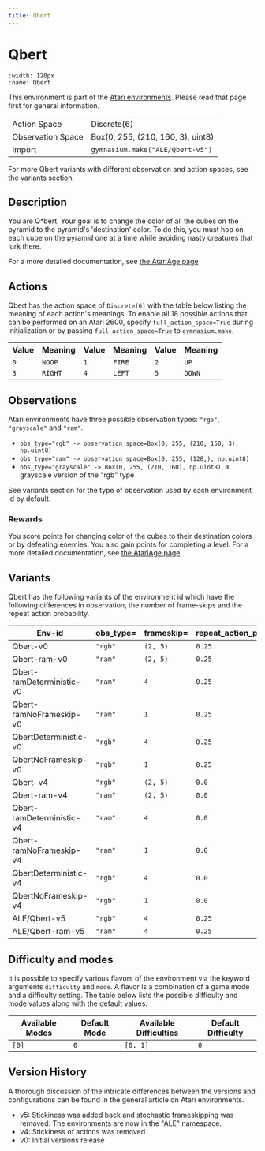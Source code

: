```yaml
---
title: Qbert
---
```


# Qbert

```{figure} ../../_static/videos/atari/qbert.gif
:width: 120px
:name: Qbert
```

This environment is part of the <a href='..'>Atari environments</a>. Please read that page first for general information.

|   |   |
|---|---|
| Action Space | Discrete(6) |
| Observation Space | Box(0, 255, (210, 160, 3), uint8) |
| Import | `gymnasium.make("ALE/Qbert-v5")` |

For more Qbert variants with different observation and action spaces, see the variants section.

## Description

You are Q*bert. Your goal is to change the color of all the cubes on the pyramid to the pyramid's 'destination' color. To do this, you must hop on each cube on the pyramid one at a time while avoiding nasty creatures that lurk there.

For a more detailed documentation, see [the AtariAge page](https://atariage.com/manual_html_page.php?SoftwareID=1224)

## Actions

Qbert has the action space of `Discrete(6)` with the table below listing the meaning of each action's meanings.
To enable all 18 possible actions that can be performed on an Atari 2600, specify `full_action_space=True` during
initialization or by passing `full_action_space=True` to `gymnasium.make`.

| Value   | Meaning   | Value   | Meaning   | Value   | Meaning   |
|---------|-----------|---------|-----------|---------|-----------|
| `0`     | `NOOP`    | `1`     | `FIRE`    | `2`     | `UP`      |
| `3`     | `RIGHT`   | `4`     | `LEFT`    | `5`     | `DOWN`    |

## Observations

Atari environments have three possible observation types: `"rgb"`, `"grayscale"` and `"ram"`.

- `obs_type="rgb" -> observation_space=Box(0, 255, (210, 160, 3), np.uint8)`
- `obs_type="ram" -> observation_space=Box(0, 255, (128,), np.uint8)`
- `obs_type="grayscale" -> Box(0, 255, (210, 160), np.uint8)`, a grayscale version of the "rgb" type

See variants section for the type of observation used by each environment id by default.

### Rewards

You score points for changing color of the cubes to their destination colors or by defeating enemies. You also gain points for completing a level.
For a more detailed documentation, see [the AtariAge page](https://atariage.com/manual_html_page.php?SystemID=2600&SoftwareID=1224&itemTypeID=HTMLMANUAL).


## Variants

Qbert has the following variants of the environment id which have the following differences in observation,
the number of frame-skips and the repeat action probability.

| Env-id                    | obs_type=   | frameskip=   | repeat_action_probability=   |
|---------------------------|-------------|--------------|------------------------------|
| Qbert-v0                  | `"rgb"`     | `(2, 5)`     | `0.25`                       |
| Qbert-ram-v0              | `"ram"`     | `(2, 5)`     | `0.25`                       |
| Qbert-ramDeterministic-v0 | `"ram"`     | `4`          | `0.25`                       |
| Qbert-ramNoFrameskip-v0   | `"ram"`     | `1`          | `0.25`                       |
| QbertDeterministic-v0     | `"rgb"`     | `4`          | `0.25`                       |
| QbertNoFrameskip-v0       | `"rgb"`     | `1`          | `0.25`                       |
| Qbert-v4                  | `"rgb"`     | `(2, 5)`     | `0.0`                        |
| Qbert-ram-v4              | `"ram"`     | `(2, 5)`     | `0.0`                        |
| Qbert-ramDeterministic-v4 | `"ram"`     | `4`          | `0.0`                        |
| Qbert-ramNoFrameskip-v4   | `"ram"`     | `1`          | `0.0`                        |
| QbertDeterministic-v4     | `"rgb"`     | `4`          | `0.0`                        |
| QbertNoFrameskip-v4       | `"rgb"`     | `1`          | `0.0`                        |
| ALE/Qbert-v5              | `"rgb"`     | `4`          | `0.25`                       |
| ALE/Qbert-ram-v5          | `"ram"`     | `4`          | `0.25`                       |

## Difficulty and modes

It is possible to specify various flavors of the environment via the keyword arguments `difficulty` and `mode`.
A flavor is a combination of a game mode and a difficulty setting. The table below lists the possible difficulty and mode values
along with the default values.

| Available Modes   | Default Mode   | Available Difficulties   | Default Difficulty   |
|-------------------|----------------|--------------------------|----------------------|
| `[0]`             | `0`            | `[0, 1]`                 | `0`                  |

## Version History

A thorough discussion of the intricate differences between the versions and configurations can be found in the general article on Atari environments.

* v5: Stickiness was added back and stochastic frameskipping was removed. The environments are now in the "ALE" namespace.
* v4: Stickiness of actions was removed
* v0: Initial versions release
